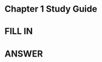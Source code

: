 # Chapter 1 Study Guide

# FILL IN

# ANSWER
<!--stackedit_data:
eyJoaXN0b3J5IjpbLTE1OTQ4NTUxNTBdfQ==
-->
